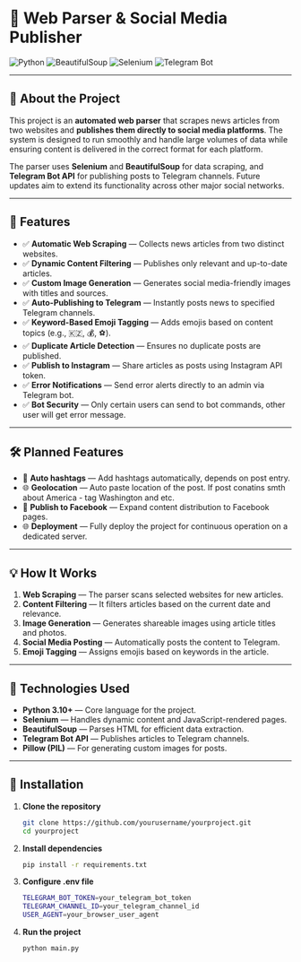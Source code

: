 # 📡 Web Parser & Social Media Publisher

![Python](https://img.shields.io/badge/Python-3776AB?style=for-the-badge&logo=python&logoColor=white)
![BeautifulSoup](https://img.shields.io/badge/BeautifulSoup-4B8BBE?style=for-the-badge&logo=beautifulsoup&logoColor=white)
![Selenium](https://img.shields.io/badge/Selenium-43B02A?style=for-the-badge&logo=selenium&logoColor=white)
![Telegram Bot](https://img.shields.io/badge/Telegram-BOT-2CA5E0?style=for-the-badge&logo=telegram&logoColor=white)

---

## 📖 About the Project

This project is an **automated web parser** that scrapes news articles from two websites and **publishes them directly to social media platforms**. The system is designed to run smoothly and handle large volumes of data while ensuring content is delivered in the correct format for each platform.

The parser uses **Selenium** and **BeautifulSoup** for data scraping, and **Telegram Bot API** for publishing posts to Telegram channels. Future updates aim to extend its functionality across other major social networks.

---

## 🚀 Features

- ✅ **Automatic Web Scraping** — Collects news articles from two distinct websites.
- ✅ **Dynamic Content Filtering** — Publishes only relevant and up-to-date articles.
- ✅ **Custom Image Generation** — Generates social media-friendly images with titles and sources.
- ✅ **Auto-Publishing to Telegram** — Instantly posts news to specified Telegram channels.
- ✅ **Keyword-Based Emoji Tagging** — Adds emojis based on content topics (e.g., 🇰🇿, 💰, ⚽).
- ✅ **Duplicate Article Detection** — Ensures no duplicate posts are published.
- ✅ **Publish to Instagram** — Share articles as posts using Instagram API token.
- ✅ **Error Notifications** — Send error alerts directly to an admin via Telegram bot.
- ✅ **Bot Security** — Only certain users can send to bot commands, other user will get error message.

---

## 🛠️ Planned Features
- 📘 **Auto hashtags** — Add hashtags automatically, depends on post entry.
- 🌐 **Geolocation** — Auto paste location of the post. If post conatins smth about America - tag Washington and etc.
- 📘 **Publish to Facebook** — Expand content distribution to Facebook pages.
- 🌐 **Deployment** — Fully deploy the project for continuous operation on a dedicated server.

---

## 💡 How It Works

1. **Web Scraping** — The parser scans selected websites for new articles.
2. **Content Filtering** — It filters articles based on the current date and relevance.
3. **Image Generation** — Generates shareable images using article titles and photos.
4. **Social Media Posting** — Automatically posts the content to Telegram.
5. **Emoji Tagging** — Assigns emojis based on keywords in the article.

---

## 📂 Technologies Used

- **Python 3.10+** — Core language for the project.
- **Selenium** — Handles dynamic content and JavaScript-rendered pages.
- **BeautifulSoup** — Parses HTML for efficient data extraction.
- **Telegram Bot API** — Publishes articles to Telegram channels.
- **Pillow (PIL)** — For generating custom images for posts.

---

## 💾 Installation

1. **Clone the repository**  
   ```bash
   git clone https://github.com/yourusername/yourproject.git
   cd yourproject
2. **Install dependencies**  
   ```bash
   pip install -r requirements.txt

3. **Configure .env file**  
   ```bash
   TELEGRAM_BOT_TOKEN=your_telegram_bot_token
   TELEGRAM_CHANNEL_ID=your_telegram_channel_id
   USER_AGENT=your_browser_user_agent

4. **Run the project**  
   ```bash
   python main.py
